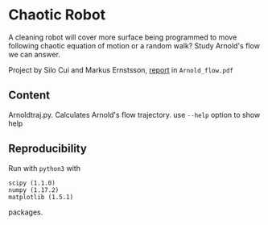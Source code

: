 # Chaotic Robot

A cleaning robot will cover more surface being programmed to move following chaotic equation of motion or a random walk?
Study Arnold's flow we can answer.

Project by Silo Cui and Markus Ernstsson, [report](./Arnold_flow.pdf) in `Arnold_flow.pdf`

## Content

Arnoldtraj.py. Calculates Arnold's flow trajectory. use `--help` option to show help

## Reproducibility

Run with `python3` with
```
scipy (1.1.0)
numpy (1.17.2)
matplotlib (1.5.1)
```
packages.
